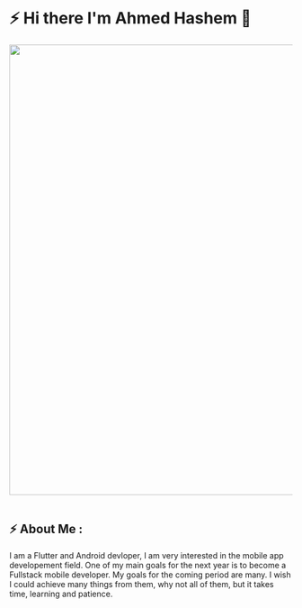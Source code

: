 # ⚡ Hi there I'm Ahmed Hashem 👋

<div align="center">
<img src="https://algorithmman.com/wp-content/uploads/2024/07/Future-Trends-in-Object-Oriented-Programming.gif" width="800px"/>
</div>

<br>

## ⚡ About Me :

I am a Flutter and Android devloper, I am very interested in the mobile app developement field.
One of my main goals for the next year is to become a Fullstack mobile developer.
My goals for the coming period are many. 
I wish I could achieve many things from them, why not all of them, but it takes time, learning and patience.

<br>
